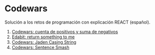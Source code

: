 # Codewars
Solución a los retos de programación con explicación REACT (español).

1. [Codewars: cuenta de positivos y suma de negativos](https://github.com/thatmare/codewars/blob/main/Cuenta%20de%20positivos%20y%20suma%20de%20negativos.md)
2. [Edabit: return something to me](https://github.com/thatmare/mycodegym/blob/main/Return%20something%20to%20me.md)
3. [Codewars: Jaden Casing String](https://github.com/thatmare/mycodegym/blob/main/Codewars:%20Jaden%20Casing%20Strings%20(espa%C3%B1ol).md)
4. [Codewars: Sentence Smash](https://github.com/thatmare/mycodegym/blob/main/Codwars:%20Sentence%20Smash.md)
